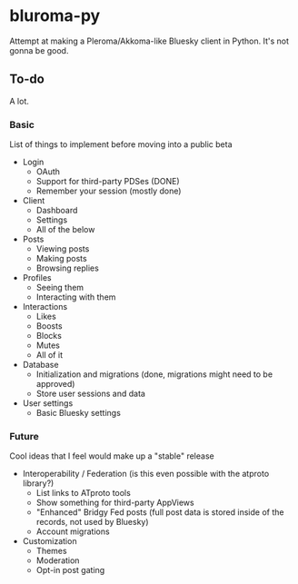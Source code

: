 # bluroma-py
Attempt at making a Pleroma/Akkoma-like Bluesky client in Python. It's not gonna be good.

## To-do
A lot.

### Basic
List of things to implement before moving into a public beta
* Login
  * OAuth
  * Support for third-party PDSes (DONE)
  * Remember your session (mostly done)
* Client
  * Dashboard
  * Settings
  * All of the below
* Posts
  * Viewing posts
  * Making posts
  * Browsing replies
* Profiles
  * Seeing them
  * Interacting with them
* Interactions
  * Likes
  * Boosts
  * Blocks
  * Mutes
  * All of it
* Database
  * Initialization and migrations (done, migrations might need to be approved)
  * Store user sessions and data
* User settings
  * Basic Bluesky settings

### Future
Cool ideas that I feel would make up a "stable" release
* Interoperability / Federation (is this even possible with the atproto library?)
  * List links to ATproto tools
  * Show something for third-party AppViews
  * "Enhanced" Bridgy Fed posts (full post data is stored inside of the records, not used by Bluesky)
  * Account migrations
* Customization
  * Themes
  * Moderation
  * Opt-in post gating
